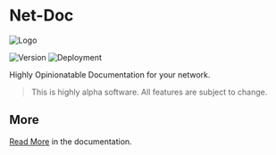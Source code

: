 # Net-Doc

![Logo](./docs/logo.png)

![Version](https://badge.fury.io/gh/longridge-high-school%2Fnet-doc.svg)
![Deployment](https://github.com/longridge-high-school/net-doc/actions/workflows/deployment.yml/badge.svg)

Highly Opinionatable Documentation for your network.

> This is highly alpha software. All features are subject to change.

## More

[Read More](https://longridge-high-school.github.io/net-doc/) in the
documentation.
